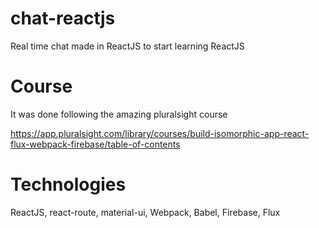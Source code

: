# chat-reactjs
Real time chat made in ReactJS to start learning ReactJS

# Course
It was done following the amazing pluralsight course 

https://app.pluralsight.com/library/courses/build-isomorphic-app-react-flux-webpack-firebase/table-of-contents

# Technologies
ReactJS, react-route, material-ui, Webpack, Babel, Firebase, Flux
